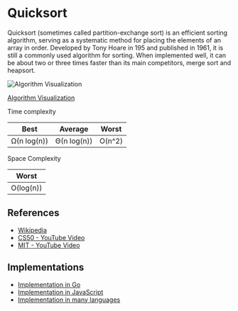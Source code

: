 # Quicksort

Quicksort (sometimes called partition-exchange sort) is an efficient sorting algorithm, serving as a systematic method for placing the elements of an array in order. Developed by Tony Hoare in 195 and published in 1961, it is still a commonly used algorithm for sorting. When implemented well, it can be about two or three times faster than its main competitors, merge sort and heapsort.

![Algorithm Visualization](https://upload.wikimedia.org/wikipedia/commons/6/6a/Sorting_quicksort_anim.gif)

[Algorithm Visualization](https://www.cs.usfca.edu/~galles/visualization/ComparisonSort.html)

Time complexity

| Best         |  Average     | Worst  |
| ----         | --------     | ------ |
| Ω(n log(n))  |  Θ(n log(n)) | O(n^2) |

Space Complexity

|        Worst        |
|---------------------|
|   O(log(n))         |

## References

* [Wikipedia](https://rosettacode.org/wiki/Sorting_algorithms/Quicksort)
* [CS50 - YouTube Video](https://youtu.be/aQiWF4E8flQ)
* [MIT - YouTube Video](https://youtu.be/cNB2lADK3_s)

## Implementations

* [Implementation in Go](https://github.com/aliakseimaniuk/go-algorithms/blob/master/quickSort.go)
* [Implementation in JavaScript](https://github.com/trekhleb/javascript-algorithms/tree/master/src/algorithms/sorting/quick-sort)
* [Implementation in many languages](https://rosettacode.org/wiki/Sorting_algorithms/Quicksort)
